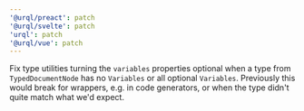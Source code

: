 ```yaml
---
'@urql/preact': patch
'@urql/svelte': patch
'urql': patch
'@urql/vue': patch
---
```


Fix type utilities turning the `variables` properties optional when a type from `TypedDocumentNode` has no `Variables` or all optional `Variables`. Previously this would break for wrappers, e.g. in code generators, or when the type didn't quite match what we'd expect.
